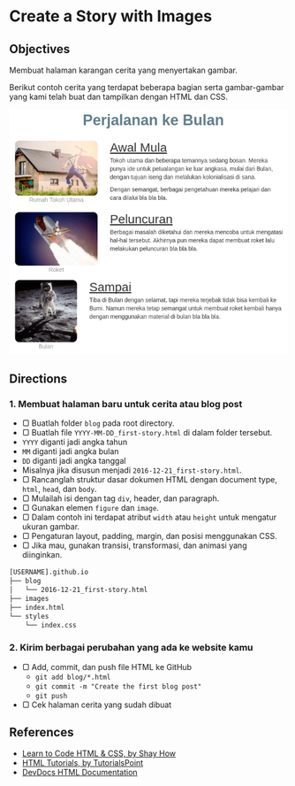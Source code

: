 # Create a Story with Images

## Objectives

Membuat halaman karangan cerita yang menyertakan gambar.

Berikut contoh cerita yang terdapat beberapa bagian serta gambar-gambar yang kami telah buat dan tampilkan dengan HTML dan CSS.

![Contoh Cerita](assets/example-story.png)

## Directions

### 1. Membuat halaman baru untuk cerita atau blog post

- ▢ Buatlah folder `blog` pada root directory.
- ▢ Buatlah file `YYYY-MM-DD_first-story.html` di dalam folder tersebut.
 - `YYYY` diganti jadi angka tahun
 - `MM` diganti jadi angka bulan
 - `DD` diganti jadi angka tanggal
 - Misalnya jika disusun menjadi `2016-12-21_first-story.html`.
- ▢ Rancanglah struktur dasar dokumen HTML dengan document type, `html`, `head`, dan `body`.
- ▢ Mulailah isi dengan tag `div`, header, dan paragraph.
- ▢ Gunakan elemen `figure` dan `image`.
- ▢ Dalam contoh ini terdapat atribut `width` atau `height` untuk mengatur ukuran gambar.
- ▢ Pengaturan layout, padding, margin, dan posisi menggunakan CSS.
- ▢ Jika mau, gunakan transisi, transformasi, dan animasi yang diinginkan.

```
[USERNAME].github.io
├── blog
│   └── 2016-12-21_first-story.html
├── images
├── index.html
└── styles
    └── index.css
```

### 2. Kirim berbagai perubahan yang ada ke website kamu

- ▢ Add, commit, dan push file HTML ke GitHub
  - `git add blog/*.html`
  - `git commit -m "Create the first blog post"`
  - `git push`
- ▢ Cek halaman cerita yang sudah dibuat

## References

- [Learn to Code HTML & CSS, by Shay How](http://learn.shayhowe.com/html-css/building-forms)
- [HTML Tutorials, by TutorialsPoint](http://tutorialspoint.com/html)
- [DevDocs HTML Documentation](http://devdocs.io/html)
